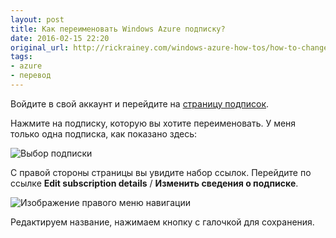 ```yaml
---
layout: post
title: Как переименовать Windows Azure подписку?
date: 2016-02-15 22:20
original_url: http://rickrainey.com/windows-azure-how-tos/how-to-change-the-name-of-your-windows-azure-subscription/
tags:
- azure
- перевод
---
```


Войдите в свой аккаунт и перейдите на [страницу подписок](https://account.windowsazure.com/subscriptions).

Нажмите на подписку, которую вы хотите переименовать. У меня только одна подписка, как показано здесь:

![Выбор подписки](https://dl.dropboxusercontent.com/u/30506652/blog/articles/azure_susc_rename/1.png)

С правой стороны страницы вы увидите набор ссылок. Перейдите по ссылке **Edit subscription details** / **Изменить сведения о подписке**.

![Изображение правого меню навигации](https://dl.dropboxusercontent.com/u/30506652/blog/articles/azure_susc_rename/2.png)

Редактируем название, нажимаем кнопку с галочкой для сохранения.
